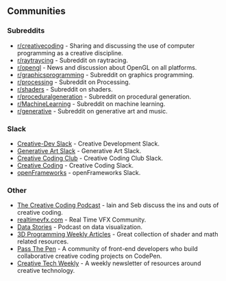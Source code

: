 ## Communities

### Subreddits

-   [r/creativecoding](https://www.reddit.com/r/creativecoding/) - Sharing and discussing the use of computer programming as a creative discipline.
-   [r/raytraycing](https://www.reddit.com/r/raytracing/) - Subreddit on raytracing.
-   [r/opengl](https://www.reddit.com/r/opengl/) - News and discussion about OpenGL on all platforms.
-   [r/graphicsprogramming](https://www.reddit.com/r/GraphicsProgramming/) - Subreddit on graphics programming.
-   [r/processing](https://www.reddit.com/r/processing/) - Subreddit on Processing.
-   [r/shaders](https://www.reddit.com/r/shaders/) - Subreddit on shaders.
-   [r/proceduralgeneration](https://www.reddit.com/r/proceduralgeneration/) - Subreddit on procedural generation.
-   [r/MachineLearning](https://www.reddit.com/r/MachineLearning/) - Subreddit on machine learning.
-   [r/generative](https://www.reddit.com/r/generative/) - Subreddit on generative art and music.

### Slack

-   [Creative-Dev Slack](https://creative-dev.herokuapp.com/) - Creative Development Slack.
-   [Generative Art Slack](https://genart.herokuapp.com/) - Generative Art Slack.
-   [Creative Coding Club](http://creative-coding-club.slack.com/) - Creative Coding Club Slack.
-   [Creative Coding](http://the-mccc-project.github.io/creative-coding-sign-up/) - Creative Coding Slack.
-   [openFrameworks](https://ofslack.herokuapp.com/) - openFrameworks Slack.

### Other

-   [The Creative Coding Podcast](http://creativecodingpodcast.com/) - Iain and Seb discuss the ins and outs of creative coding.
-   [realtimevfx.com](https://realtimevfx.com/) - Real Time VFX Community.
-   [Data Stories](http://datastori.es/) - Podcast on data visualization.
-   [3D Programming Weekly Articles](https://www.3dkingdoms.com/weekly/weekly.php) - Great collection of shader and math related resources.
-   [Pass The Pen](https://spectrum.chat/codepen/pass-the-pen/) - A community of front-end developers who build collaborative creative coding projects on CodePen.
-   [Creative Tech Weekly](https://us19.campaign-archive.com/home/?u=ac884610ba6fe07f4988a2182&id=ad49a755b1) - A weekly newsletter of resources around creative technology.